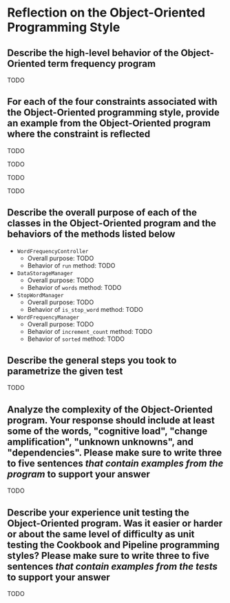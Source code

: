 # Reflection on the Object-Oriented Programming Style

## Describe the high-level behavior of the Object-Oriented term frequency program

TODO

## For each of the four constraints associated with the Object-Oriented programming style, provide an example from the Object-Oriented program where the constraint is reflected

TODO

TODO

TODO

TODO

## Describe the overall purpose of each of the classes in the Object-Oriented program and the behaviors of the methods listed below

- `WordFrequencyController`
  - Overall purpose: TODO
  - Behavior of `run` method: TODO
- `DataStorageManager`
  - Overall purpose: TODO
  - Behavior of `words` method: TODO
- `StopWordManager`
  - Overall purpose: TODO
  - Behavior of `is_stop_word` method: TODO
- `WordFrequencyManager`
  - Overall purpose: TODO
  - Behavior of `increment_count` method: TODO
  - Behavior of `sorted` method: TODO

## Describe the general steps you took to parametrize the given test

TODO

## Analyze the complexity of the Object-Oriented program. Your response should include at least some of the words, "cognitive load", "change amplification", "unknown unknowns", and "dependencies". Please make sure to write three to five sentences *that contain examples from the program* to support your answer

TODO

## Describe your experience unit testing the Object-Oriented program. Was it easier or harder or about the same level of difficulty as unit testing the Cookbook and Pipeline programming styles? Please make sure to write three to five sentences *that contain examples from the tests* to support your answer

TODO
